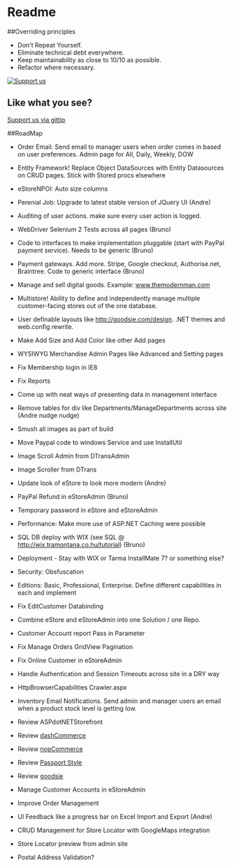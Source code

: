 # Readme

##Overriding principles
- Don't Repeat Yourself.  
- Eliminate technical debt everywhere.  
- Keep maintainability as close to 10/10 as possible.  
- Refactor where necessary.

[![Support us][gittip-image]][gittip-url]

## Like what you see?
[Support us via gittip](https://www.gittip.com/agray/)

##RoadMap
- Order Email:  Send email to manager users when order comes in based on user preferences.  Admin page for All, Daily, Weekly, DOW 
- Entity Framework! Replace Object DataSources with Entity Datasources on CRUD pages.  Stick with Stored procs elsewhere
- eStoreNPOI: Auto size columns
- Perenial Job: Upgrade to latest stable version of JQuery UI (Andre)
- Auditing of user actions. make sure every user action is logged.
- WebDriver Selenium 2 Tests across all pages (Bruno)
- Code to interfaces to make implementation pluggable (start with PayPal payment service).  Needs to be generic (Bruno)
- Payment gateways. Add more. Stripe, Google checkout, Authorise.net, Braintree.  Code to generic interface (Bruno)
- Manage and sell digital goods. Example: www.themodernman.com
- Multistore!  Ability to define and independently manage multiple customer-facing stores out of the one database.
- User definable layouts like http://goodsie.com/design.  .NET themes and web.config rewrite.
- Make Add Size and Add Color like other Add pages
- WYSIWYG Merchandise Admin Pages like Advanced and Setting pages
- Fix Membership login in IE8
- Fix Reports
- Come up with neat ways of presenting data in management interface	
- Remove tables for div like Departments/ManageDepartments across site (Andre nudge nudge)
- Smush all images as part of build
- Move Paypal code to windows Service and use InstallUtil
- Image Scroll Admin from DTransAdmin
- Image Scroller from DTrans
- Update look of eStore to look more modern (Andre)
- PayPal Refund in eStoreAdmin (Bruno)
- Temporary password in eStore and eStoreAdmin
- Performance: Make more use of ASP.NET Caching were possible
- SQL DB deploy with WIX (see SQL @ http://wix.tramontana.co.hu/tutorial) (Bruno)

- Deployment - Stay with WIX or Tarma InstallMate 7? or something else?
- Security: Obsfuscation
- Editions:  Basic, Professional, Enterprise.  Define different capabilities in each and implement
- Fix EditCustomer Databinding
- Combine eStore and eStoreAdmin into one Solution / one Repo.
- Customer Account report Pass in Parameter
- Fix Manage Orders GridView Pagination
- Fix Online Customer in eStoreAdmin
- Handle Authentication and Session Timeouts across site in a DRY way
- HttpBrowserCapabilities Crawler.aspx
- Inventory Email Notifications.  Send admin and manager users an email when a product stock level is getting low.
- Review ASPdotNETStorefront
- Review [dashCommerce](https://github.com/dashcommerce/dashcommerce)
- Review [nopCommerce](www.nopcommerce.com/)
- Review [Passport Style](http://www.passportstyle.com)
- Review [goodsie](http://www.goodsie.com)
- Manage Customer Accounts in eStoreAdmin
- Improve Order Management
- UI Feedback like a progress bar on Excel Import and Export (Andre)
- CRUD Management for Store Locator with GoogleMaps integration
- Store Locator preview from admin site
- Postal Address Validation?

[gittip-image]: http://img.shields.io/gittip/agray.svg
[gittip-url]: https://www.gittip.com/agray/
